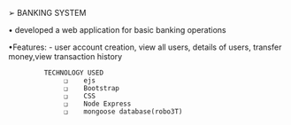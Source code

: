 ➢ BANKING SYSTEM

• developed a web application for basic banking operations

•Features: - user account creation, view all users, details of users, transfer money,view transaction history

             TECHNOLOGY USED                                 
                  ❑    ejs
                  ❑    Bootstrap
                  ❑    CSS
                  ❑    Node Express
                  ❑    mongoose database(robo3T)
